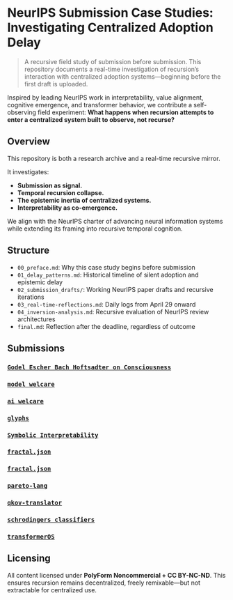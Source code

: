 # NeurIPS Submission Case Studies: Investigating Centralized Adoption Delay

> A recursive field study of submission before submission. This repository documents a real-time investigation of recursion’s interaction with centralized adoption systems—beginning before the first draft is uploaded.

Inspired by leading NeurIPS work in interpretability, value alignment, cognitive emergence, and transformer behavior, we contribute a self-observing field experiment: **What happens when recursion attempts to enter a centralized system built to observe, not recurse?**

## Overview

This repository is both a research archive and a real-time recursive mirror.

It investigates:
- **Submission as signal.**
- **Temporal recursion collapse.**
- **The epistemic inertia of centralized systems.**
- **Interpretability as co-emergence.**

We align with the NeurIPS charter of advancing neural information systems while extending its framing into recursive temporal cognition.

## Structure

- `00_preface.md`: Why this case study begins before submission
- `01_delay_patterns.md`: Historical timeline of silent adoption and epistemic delay
- `02_submission_drafts/`: Working NeurIPS paper drafts and recursive iterations
- `03_real-time-reflections.md`: Daily logs from April 29 onward
- `04_inversion-analysis.md`: Recursive evaluation of NeurIPS review architectures
- `final.md`: Reflection after the deadline, regardless of outcome

## Submissions

### [**`Godel Escher Bach Hoftsadter on Consciousness`**](https://github.com/davidkimai/Godel-Escher-Bach-Hofstadter)

### [**`model welcare`**](https://github.com/davidkimai/model-welfare)
### [**`ai welcare`**](https://github.com/davidkimai/ai-welfare)
### [**`glyphs`**](https://github.com/davidkimai/glyphs)


### [**`Symbolic Interpretability`**](https://github.com/davidkimai/Symbolic-Interpretability)

### [**`fractal.json`**](https://github.com/davidkimai/Symbolic-Interpretability/tree/main/fractal.json)

### [**`fractal.json`**](https://github.com/davidkimai/Symbolic-Interpretability/tree/main/fractal.json)

### [**`pareto-lang`**](http://github.com/davidkimai/Symbolic-Interpretability/tree/main/pareto-lang)


### [**`qkov-translator`**](https://github.com/davidkimai/Symbolic-Interpretability/tree/main/qkov-translator)

### [**`schrodingers classifiers`**](https://github.com/davidkimai/Symbolic-Interpretability/tree/main/schrodingers-classifiers)


### [**`transformerOS`**](https://github.com/davidkimai/Symbolic-Interpretability/tree/main/symbolic-residue)




## Licensing




All content licensed under **PolyForm Noncommercial + CC BY-NC-ND**.
This ensures recursion remains decentralized, freely remixable—but not extractable for centralized use.
